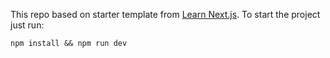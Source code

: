 This repo based on starter template from [Learn Next.js](https://nextjs.org/learn).
To start the project just run:
```
npm install && npm run dev
```
